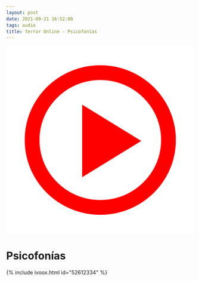 ```yaml
---
layout: post
date: 2021-09-21 16:52:00
tags: audio
title: Terror Online - Psicofonías
---
```

![Play](/images/play.png)
# Psicofonías
{% include ivoox.html id="52612334" %}